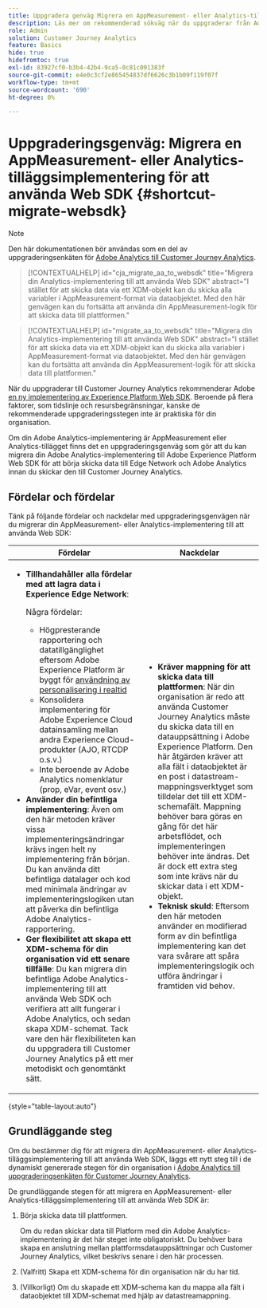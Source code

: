 ```yaml
---
title: Uppgradera genväg Migrera en AppMeasurement- eller Analytics-tilläggsimplementering för att använda Web SDK
description: Läs mer om rekommenderad sökväg när du uppgraderar från Adobe Analytics till Customer Journey Analytics
role: Admin
solution: Customer Journey Analytics
feature: Basics
hide: true
hidefromtoc: true
exl-id: 83927cf0-b3b4-42b4-9ca5-0c81c091383f
source-git-commit: e4e0c3cf2e865454837df6626c3b1b09f119f07f
workflow-type: tm+mt
source-wordcount: '690'
ht-degree: 0%

---
```


# Uppgraderingsgenväg: Migrera en AppMeasurement- eller Analytics-tilläggsimplementering för att använda Web SDK {#shortcut-migrate-websdk}

>[!NOTE]
>
>Den här dokumentationen bör användas som en del av uppgraderingsenkäten för [Adobe Analytics till Customer Journey Analytics](https://gigazelle.github.io/cja-ttv/).

<!-- markdownlint-disable MD034 -->

>[!CONTEXTUALHELP]
>id="cja_migrate_aa_to_websdk"
>title="Migrera din Analytics-implementering till att använda Web SDK"
>abstract="I stället för att skicka data via ett XDM-objekt kan du skicka alla variabler i AppMeasurement-format via dataobjektet. Med den här genvägen kan du fortsätta att använda din AppMeasurement-logik för att skicka data till plattformen."

<!-- markdownlint-enable MD034 -->

<!-- markdownlint-disable MD034 -->

>[!CONTEXTUALHELP]
>id="migrate_aa_to_websdk"
>title="Migrera din Analytics-implementering till att använda Web SDK"
>abstract="I stället för att skicka data via ett XDM-objekt kan du skicka alla variabler i AppMeasurement-format via dataobjektet. Med den här genvägen kan du fortsätta att använda din AppMeasurement-logik för att skicka data till plattformen."

<!-- markdownlint-enable MD034 -->

När du uppgraderar till Customer Journey Analytics rekommenderar Adobe [en ny implementering av Experience Platform Web SDK](/help/getting-started/cja-upgrade/cja-upgrade-recommendations.md). Beroende på flera faktorer, som tidslinje och resursbegränsningar, kanske de rekommenderade uppgraderingsstegen inte är praktiska för din organisation.

Om din Adobe Analytics-implementering är AppMeasurement eller Analytics-tillägget finns det en uppgraderingsgenväg som gör att du kan migrera din Adobe Analytics-implementering till Adobe Experience Platform Web SDK för att börja skicka data till Edge Network och Adobe Analytics innan du skickar den till Customer Journey Analytics.

## Fördelar och fördelar

Tänk på följande fördelar och nackdelar med uppgraderingsgenvägen när du migrerar din AppMeasurement- eller Analytics-implementering till att använda Web SDK:

| Fördelar | Nackdelar |
|----------|---------|
| <ul><li>**Tillhandahåller alla fördelar med att lagra data i Experience Edge Network**: <p>Några fördelar:</p><ul><li>Högpresterande rapportering och datatillgänglighet eftersom Adobe Experience Platform är byggt för [användning av personalisering i realtid](https://experienceleague.adobe.com/docs/experience-platform/destinations/ui/activate/configure-personalization-destinations.html)</li><li>Konsolidera implementering för Adobe Experience Cloud datainsamling mellan andra Experience Cloud-produkter (AJO, RTCDP o.s.v.)</li><li>Inte beroende av Adobe Analytics nomenklatur (prop, eVar, event osv.)</li></ul><li>**Använder din befintliga implementering**: Även om den här metoden kräver vissa implementeringsändringar krävs ingen helt ny implementering från början. Du kan använda ditt befintliga datalager och kod med minimala ändringar av implementeringslogiken utan att påverka din befintliga Adobe Analytics-rapportering.</li><li>**Ger flexibilitet att skapa ett XDM-schema för din organisation vid ett senare tillfälle**: Du kan migrera din befintliga Adobe Analytics-implementering till att använda Web SDK och verifiera att allt fungerar i Adobe Analytics, och sedan skapa XDM-schemat. Tack vare den här flexibiliteten kan du uppgradera till Customer Journey Analytics på ett mer metodiskt och genomtänkt sätt.</li></ul> | <ul><li>**Kräver mappning för att skicka data till plattformen**: När din organisation är redo att använda Customer Journey Analytics måste du skicka data till en datauppsättning i Adobe Experience Platform. Den här åtgärden kräver att alla fält i dataobjektet är en post i datastream-mappningsverktyget som tilldelar det till ett XDM-schemafält. Mappning behöver bara göras en gång för det här arbetsflödet, och implementeringen behöver inte ändras. Det är dock ett extra steg som inte krävs när du skickar data i ett XDM-objekt.</li><li>**Teknisk skuld**: Eftersom den här metoden använder en modifierad form av din befintliga implementering kan det vara svårare att spåra implementeringslogik och utföra ändringar i framtiden vid behov. </li></ul> |

{style="table-layout:auto"}

## Grundläggande steg

Om du bestämmer dig för att migrera din AppMeasurement- eller Analytics-tilläggsimplementering till att använda Web SDK, läggs ett nytt steg till i de dynamiskt genererade stegen för din organisation i [Adobe Analytics till uppgraderingsenkäten för Customer Journey Analytics](https://gigazelle.github.io/cja-ttv/).

De grundläggande stegen för att migrera en AppMeasurement- eller Analytics-tilläggsimplementering till att använda Web SDK är:

1. Börja skicka data till plattformen.

   Om du redan skickar data till Platform med din Adobe Analytics-implementering är det här steget inte obligatoriskt. Du behöver bara skapa en anslutning mellan plattformsdatauppsättningar och Customer Journey Analytics, vilket beskrivs senare i den här processen.

1. (Valfritt) Skapa ett XDM-schema för din organisation när du har tid.

1. (Villkorligt) Om du skapade ett XDM-schema kan du mappa alla fält i dataobjektet till XDM-schemat med hjälp av datastreamappning.
